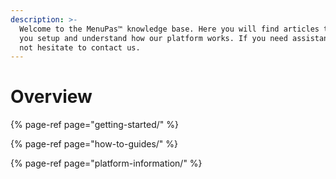 ```yaml
---
description: >-
  Welcome to the MenuPas™ knowledge base. Here you will find articles to help
  you setup and understand how our platform works. If you need assistance, do
  not hesitate to contact us.
---
```


# Overview

{% page-ref page="getting-started/" %}

{% page-ref page="how-to-guides/" %}

{% page-ref page="platform-information/" %}

